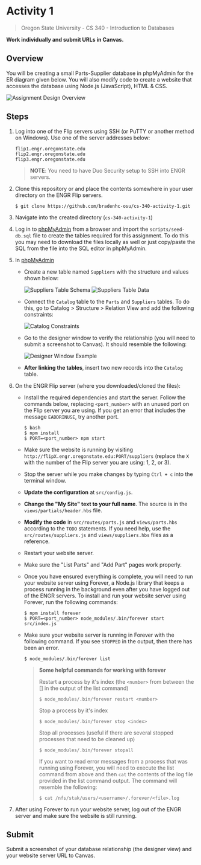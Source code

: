 # Activity 1

> Oregon State University - CS 340 - Introduction to Databases

**Work individually and submit URLs in Canvas.**

## Overview

You will be creating a small Parts-Supplier database in phpMyAdmin for the ER diagram given below. You will also modify code to create a website that accesses the database using Node.js (JavaScript), HTML & CSS.

![Assignment Design Overview](https://user-images.githubusercontent.com/39965401/65824301-78314500-e21b-11e9-9a7e-342b32325f6d.png)

## Steps

1. Log into one of the Flip servers using SSH (or PuTTY or another method on Windows). Use one of the server addresses below:

       flip1.engr.oregonstate.edu
       flip2.engr.oregonstate.edu
       flip3.engr.oregonstate.edu
    
    > **NOTE**: You need to have Duo Security setup to SSH into ENGR servers.

1.  Clone this repository or and place the contents somewhere in your user directory on the ENGR Flip servers.

        $ git clone https://github.com/bradenhc-osu/cs-340-activity-1.git

1. Navigate into the created directory (`cs-340-activity-1`)

1.  Log in to [phpMyAdmin] from a browser and import the `scripts/seed-db.sql` file to create the tables required for this assignment. To do this you may need to download the files locally as well or just copy/paste the SQL from the file into the SQL editor in phpMyAdmin.

1.  In [phpMyAdmin]

    - Create a new table named `Suppliers` with the structure and values shown below:

        ![Suppliers Table Schema](https://user-images.githubusercontent.com/39965401/65824311-9c8d2180-e21b-11e9-88dd-b8b8e9d6071e.png)
        ![Suppliers Table Data](https://user-images.githubusercontent.com/39965401/65824313-b890c300-e21b-11e9-9140-b3d492cec587.png)

    - Connect the `Catalog` table to the `Parts` and `Suppliers` tables. To do this, go to Catalog > Structure > Relation View and add the following constraints:

        ![Catalog Constraints](https://user-images.githubusercontent.com/39965401/65824320-e970f800-e21b-11e9-97da-4bd53a66ee28.png)

    - Go to the designer window to verify the relationship (you will need to submit a screenshot to Canvas). It should resemble the following:

        ![Designer Window Example](https://user-images.githubusercontent.com/39965401/65824318-dbbb7280-e21b-11e9-88ad-62e7bd6d5b81.png)

    - **After linking the tables**, insert two new records into the `Catalog` table.

1.  On the ENGR Flip server (where you downloaded/cloned the files):

    - Install the required dependencies and start the server. Follow the commands below, replacing `<port_number>` with an unused port on the Flip server you are using. If you get an error that includes the message `EADDRINUSE`, try another port.

          $ bash
          $ npm install
          $ PORT=<port_number> npm start
    
    - Make sure the website is running by visiting `http://flipX.engr.oregonstate.edu:PORT/suppliers` (replace the `X` with the number of the Flip server you are using: 1, 2, or 3).

    - Stop the server while you make changes by typing `Ctrl + c` into the terminal window.

    - **Update the configuration** at `src/config.js`.

    - **Change the "My Site" text to your full name**. The source is in the `views/partials/header.hbs` file.

    - **Modify the code** in `src/routes/parts.js` and `views/parts.hbs` according to the `TODO` statements. If you need help, use the `src/routes/suppliers.js` and `views/suppliers.hbs` files as a reference.

    - Restart your website server.

    - Make sure the "List Parts" and "Add Part" pages work properly.

    - Once you have ensured everything is complete, you will need to run your website server using Forever, a Node.js library that keeps a process running in the background even after you have logged out of the ENGR servers. To install and run your website server using Forever, run the following commands:

          $ npm install forever
          $ PORT=<port_number> node_modules/.bin/forever start src/index.js

    - Make sure your website server is running in Forever with the following command. If you see `STOPPED` in the output, then there has been an error.

          $ node_modules/.bin/forever list

        > **Some helpful commands for working with forever**
        >
        > Restart a process by it's index (the `<number>` from between the [] in the output of the list command)
        >
        >     $ node_modules/.bin/forever restart <number>
        >
        > Stop a process by it's index
        >
        >     $ node_modules/.bin/forever stop <index>
        >
        > Stop all processes (useful if there are several stopped processes that need to be cleaned up)
        >
        >     $ node_modules/.bin/forever stopall
        >
        > If you want to read error messages from a process that was running using Forever, you will need to execute the list command from above and then `cat` the contents of the log file provided in the list command output. The command will resemble the following:
        >
        >     $ cat /nfs/stak/users/<username>/.forever/<file>.log

1. After using Forever to run your website server, log out of the ENGR server and make sure the website is still running.

## Submit

Submit a screenshot of your database relationship (the designer view) and your website server URL to Canvas.

[phpmyadmin]: https://tools.engr.oregonstate.edu/phpMyAdmin/index.php
